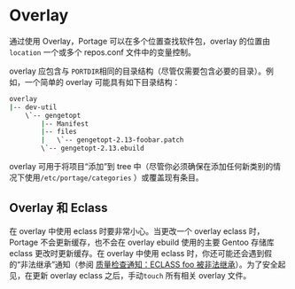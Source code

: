 # Overlay

通过使用 Overlay，Portage 可以在多个位置查找软件包，overlay 的位置由 `location` 一个或多个 repos.conf 文件中的变量控制。

overlay 应包含与 `PORTDIR`相同的目录结构（尽管仅需要包含必要的目录）。例如，一个简单的 overlay 可能具有如下目录结构：

```bash
overlay
|-- dev-util
    \`-- gengetopt
        |-- Manifest
        |-- files
        |   \`-- gengetopt-2.13-foobar.patch
        \`-- gengetopt-2.13.ebuild
```

overlay 可用于将项目“添加”到 tree 中（尽管你必须确保在添加任何新类别的情况下使用`/etc/portage/categories` ）或覆盖现有条目。

## Overlay 和 Eclass

在 overlay 中使用 eclass 时要非常小心。当更改一个 overlay eclass 时，Portage 不会更新缓存，也不会在 overlay ebuild 使用的主要 Gentoo 存储库 eclass 更改时更新缓存。在 overlay 中使用 eclass 时，你还可能还会遇到假的“非法继承”通知（参阅 [质量检查通知：ECLASS foo 被非法继承](./../appendices/common-problems.md)）。为了安全起见，在更新 overlay eclass 之后，手动`touch` 所有相关 overlay 文件。
